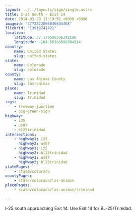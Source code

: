 ```yaml
---
layout: ../../layouts/sign/single.astro
title: I-25 South - Exit 14
date: 2014-03-29 11:19:52 +0000 +0000
imageid: "3772372866846694468"
flickrid: "13918741421"
location:
    latitude: 37.179596596242106
    longitude: -104.50186590384214
country:
    name: United States
    slug: united-states
state:
    name: Colorado
    slug: colorado
county:
    name: Las Animas County
    slug: las-animas
place:
    name: Trinidad
    slug: trinidad
tags:
    - freeway-junction
    - big-green-sign
highway:
    - i25
    - us87
    - bl25trinidad
intersections:
    - highway1: i25
      highway2: us87
    - highway1: i25
      highway2: bl25trinidad
    - highway1: us87
      highway2: bl25trinidad
statePages:
    - state/colorado
countyPages:
    - state/colorado/las-animas
placePages:
    - state/colorado/las-animas/trinidad

---
```

I-25 south approaching Exit 14.  Use Exit 14 for BL-25/Trinidad.
